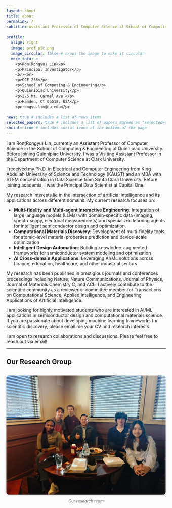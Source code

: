 ```yaml
---
layout: about
title: about
permalink: /
subtitle: Assistant Professor of Computer Science at School of Computing & Engineering, Quinnipiac University. rongyu.lin@qu.edu

profile:
  align: right
  image: prof_pic.png
  image_circular: false # crops the image to make it circular
  more_info: >
    <p>Ron(Rongyu) Lin</p>
    <p>Principal Investigator</p>
    <br><br>
    <p>CCE 233</p>
    <p>School of Computing & Engineering</p>
    <p>Quinnipiac University</p>
    <p>275 Mt. Carmel Ave.</p>
    <p>Hamden, CT 06518, USA</p>
    <p>rongyu.lin@qu.edu</p>

news: true # includes a list of news items
selected_papers: true # includes a list of papers marked as "selected={true}"
social: true # includes social icons at the bottom of the page
---
```


I am Ron(Rongyu) Lin, currently an Assistant Professor of Computer Science in the School of Computing & Engineering at Quinnipiac University. Before joining Quinnipiac University, I was a Visiting Assistant Professor in the Department of Computer Science at Clark University.

I received my Ph.D. in Electrical and Computer Engineering from King Abdullah University of Science and Technology (KAUST) and an MBA with STEM concentration in Data Science from Santa Clara University. Before joining academia, I was the Principal Data Scientist at Capital One.

My research interests lie in the intersection of artificial intelligence and its applications across different domains. My current research focuses on:

- **Multi-fidelity and Multi-agent Interactive Engineering**: Integration of large language models (LLMs) with domain-specific data (imaging, spectroscopy, electrical measurements) and specialized learning agents for intelligent semiconductor design and optimization.
- **Computational Materials Discovery**: Development of multi-fidelity tools for atomic-level material properties prediction and device-scale optimization
- **Intelligent Design Automation**: Building knowledge-augmented frameworks for semiconductor system modeling and optimization
- **AI Cross-domain Applications**: Leveraging AI/ML solutions across finance, education, healthcare, and other industrial sectors

My research has been published in prestigious journals and conferences proceedings including Nature, Nature Communications, Journal of Physics, Journal of Materials Chemistry C, and ACL. I actively contribute to the scientific community as a reviewer or committee member for Transactions on Computational Science, Applied Intelligence, and Engineering Applications of Artificial Intelligence.

I am looking for highly motivated students who are interested in AI/ML applications in semiconductor design and computational materials science. If you are passionate about developing machine learning frameworks for scientific discovery, please email me your CV and research interests.

I am open to research collaborations and discussions. Please feel free to reach out via email!

---

## Our Research Group

<div style="text-align: center; margin: 30px 0;">
  <div style="display: grid; grid-template-columns: repeat(auto-fit, minmax(300px, 1fr)); gap: 20px; max-width: 800px; margin: 0 auto;">
    <div style="text-align: center;">
      <img src="/assets/img/group_photo.jpg" alt="Our Research Group" style="width: 100%; height: auto; border-radius: 8px; box-shadow: 0 4px 8px rgba(0,0,0,0.1);">
      <p style="margin-top: 10px; font-style: italic; color: #666; font-size: 0.9em;">Our research team</p>
    </div>
    <!-- Add new photos here in the same format:
    <div style="text-align: center;">
      <img src="/assets/img/new_photo.jpg" alt="Description" style="width: 100%; height: auto; border-radius: 8px; box-shadow: 0 4px 8px rgba(0,0,0,0.1);">
      <p style="margin-top: 10px; font-style: italic; color: #666; font-size: 0.9em;">Photo description</p>
    </div>
    -->
  </div>
</div>